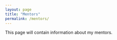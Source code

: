 ```yaml
---
layout: page
title: "Mentors"
permalink: /mentors/
---
```


This page will contain information about my mentors.